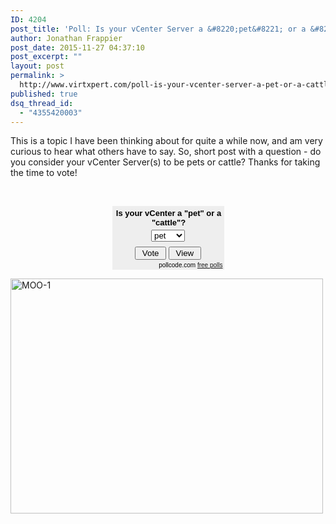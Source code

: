 ```yaml
---
ID: 4204
post_title: 'Poll: Is your vCenter Server a &#8220;pet&#8221; or a &#8220;cattle&#8221;'
author: Jonathan Frappier
post_date: 2015-11-27 04:37:10
post_excerpt: ""
layout: post
permalink: >
  http://www.virtxpert.com/poll-is-your-vcenter-server-a-pet-or-a-cattle/
published: true
dsq_thread_id:
  - "4355420003"
---
```

This is a topic I have been thinking about for quite a while now, and am very curious to hear what others have to say. So, short post with a question - do you consider your vCenter Server(s) to be pets or cattle? Thanks for taking the time to vote!

&nbsp;

<center>
<form action="http://poll.pollcode.com/36184577" method="post">
<div style="background-color: #eeeeee; padding: 2px; width: 175px; font-family: Arial; font-size: small; color: #000000;">
<div style="padding: 2px 0px 4px 2px;"><strong>Is your vCenter a "pet" or a "cattle"?</strong></div>
<div style="padding-bottom: 5px;" align="center"><select name="answer">
<option value="1">pet</option>
<option value="2">cattle</option>
</select></div>
<div style="padding: 3px;" align="center"><input type="submit" value=" Vote " /> <input name="view" type="submit" value=" View " /></div>
<div style="font-size: 10px;" align="right">pollcode.com <a href="http://pollcode.com/">free polls</a></div>
</div>
</form>
</center>
<a href="http://www.virtxpert.com/wp-content/uploads/2015/11/MOO-1.jpg"><img class="aligncenter size-full wp-image-4207" src="http://www.virtxpert.com/wp-content/uploads/2015/11/MOO-1.jpg" alt="MOO-1" width="500" height="376" /></a>